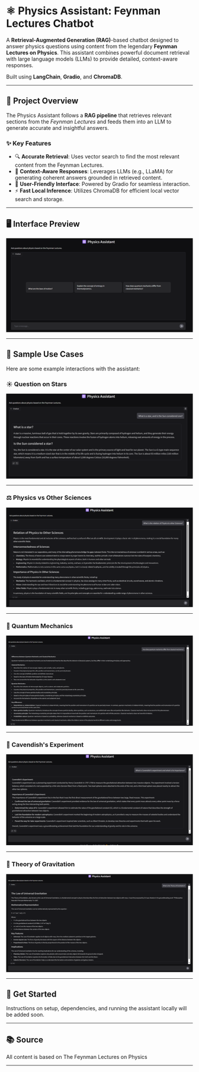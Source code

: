 # ⚛️ Physics Assistant: Feynman Lectures Chatbot

A **Retrieval-Augmented Generation (RAG)**-based chatbot designed to answer physics questions using content from the legendary **Feynman Lectures on Physics**. This assistant combines powerful document retrieval with large language models (LLMs) to provide detailed, context-aware responses.

Built using **LangChain**, **Gradio**, and **ChromaDB**.

---

## 🧠 Project Overview

The Physics Assistant follows a **RAG pipeline** that retrieves relevant sections from the *Feynman Lectures* and feeds them into an LLM to generate accurate and insightful answers.

### ✨ Key Features

- 🔍 **Accurate Retrieval**: Uses vector search to find the most relevant content from the Feynman Lectures.
- 🤖 **Context-Aware Responses**: Leverages LLMs (e.g., LLaMA) for generating coherent answers grounded in retrieved content.
- 💬 **User-Friendly Interface**: Powered by Gradio for seamless interaction.
- ⚡ **Fast Local Inference**: Utilizes ChromaDB for efficient local vector search and storage.

---

## 🖥️ Interface Preview

![Interface](images/interface.png)

---

## 📌 Sample Use Cases

Here are some example interactions with the assistant:

### ☀️ Question on Stars

![Sun and star](images/Sun_question.png)

---

### ⚖️ Physics vs Other Sciences

![Physics vs others](images/Physics_vs_others.png)

---

### 🧿 Quantum Mechanics

![Quantum Mechanics](images/Quantum_Mechanics.png)

---

### 🧪 Cavendish's Experiment

![Cavendish's experiment](images/Cavendishes_experiment.png)

---

### 🌌 Theory of Gravitation

![Theory of Gravitation](images/Theory_of_gravitation.png)

---

## 🚀 Get Started

Instructions on setup, dependencies, and running the assistant locally will be added soon.

---

## 📚 Source

All content is based on The Feynman Lectures on Physics

---
